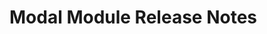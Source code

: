 <!-- Release notes authoring guidelines: http://keepachangelog.com/ -->

# Modal Module Release Notes

<!-- ## [Unreleased] -->
